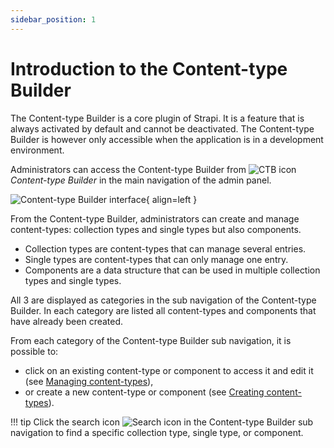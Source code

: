 ```yaml
---
sidebar_position: 1
---
```


# Introduction to the Content-type Builder

The Content-type Builder is a core plugin of Strapi. It is a feature that is always activated by default and cannot be deactivated. The Content-type Builder is however only accessible when the application is in a development environment.

Administrators can access the Content-type Builder from ![CTB icon](/assets/icons/content_types_builder.svg) _Content-type Builder_ in the main navigation of the admin panel.

![Content-type Builder interface](/assets/content-types-builder/content-types-builder.png){ align=left }
<!-- if this image were smaller, it would be aligned left with text on the right -->

From the Content-type Builder, administrators can create and manage content-types: collection types and single types but also components.

- Collection types are content-types that can manage several entries.
- Single types are content-types that can only manage one entry.
- Components are a data structure that can be used in multiple collection types and single types.

All 3 are displayed as categories in the sub navigation of the Content-type Builder. In each category are listed all content-types and components that have already been created.

From each category of the Content-type Builder sub navigation, it is possible to:

- click on an existing content-type or component to access it and edit it (see [Managing content-types](/docs/user-docs/content-types-builder/managing-content-types)),
- or create a new content-type or component (see [Creating content-types](/docs/user-docs/content-types-builder/creating-new-content-type)).

!!! tip
    Click the search icon ![Search icon](/assets/icons/search.svg) in the Content-type Builder sub navigation to find a specific collection type, single type, or component.
